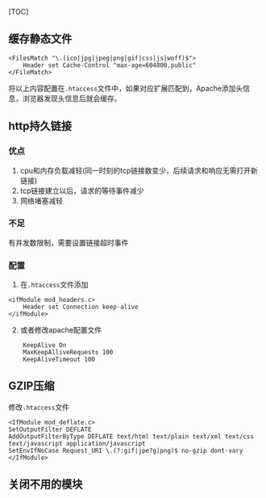 [TOC]
## 缓存静态文件
```
<FilesMatch "\.(ico|jpg|jpeg|png|gif|css|js|woff)$">
    Header set Cache-Control "max-age=604800,public"
</FileMatch>
```
将以上内容配置在`.htaccess`文件中，如果对应扩展匹配到，Apache添加头信息，浏览器发现头信息后就会缓存。
## http持久链接
### 优点
1. cpu和内存负载减轻(同一时刻的tcp链接数变少，后续请求和响应无需打开新链接)
2. tcp链接建立以后，请求的等待事件减少
3. 网络堵塞减轻
### 不足
有并发数限制，需要设置链接超时事件
### 配置
1. 在`.htaccess`文件添加
```
<ifModule mod_headers.c>
    Header set Connection keep-alive
</ifModule>
```
2. 或者修改apache配置文件
```
    KeepAlive On
    MaxKeepAlliveRequests 100
    KeepAliveTimeout 100
```
## GZIP压缩
修改`.htaccess`文件
```
<IfModule mod_deflate.c>
SetOutputFilter DEFLATE
AddOutputFilterByType DEFLATE text/html text/plain text/xml text/css
text/javascript application/javascript
SetEnvIfNoCase Request_URI \.(?:gif|jpe?g|png)$ no-gzip dont-vary
</IfModule>
```
## 关闭不用的模块
